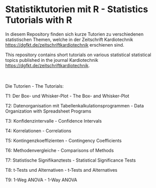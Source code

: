 # Statistiktutorien mit R - Statistics Tutorials with R

In diesem Repository finden sich kurze Tutorien zu verschiedenen 
statistischen Themen, welche in der Zeitschrift Kardiotechnik
<https://dgfkt.de/zeitschriftkardiotechnik> erschienen sind.

This repository contains short tutorials on various statistical 
statistical topics published in the journal Kardiotechnik
<https://dgfkt.de/zeitschriftkardiotechnik>.

\
\
Die Tutorien - The Tutorials:

T1: Der Box- und Whisker-Plot - The Box- and Whisker-Plot

T2: Datenorganisation mit Tabellenkalkulationsprogrammen - Data Organization with Spreadsheet Programs 

T3: Konfidenzintervalle - Confidence Intervals

T4: Korrelationen - Correlations

T5: Kontingenzkoeffizienten - Contingency Coefficients

T6: Methodenvergleiche - Comparisons of Methods

T7: Statistische Signifikanztests - Statistical Significance Tests

T8: t-Tests und Alternativen - t-Tests and Alternatives

T9: 1-Weg ANOVA - 1-Way ANOVA

